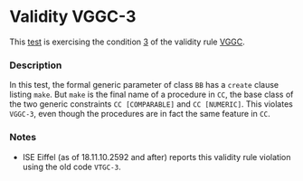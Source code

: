 # Validity VGGC-3

This [test](.) is exercising the condition [3](../Readme.md) of the validity rule [VGGC](../../vggc/Readme.md).

### Description

In this test, the formal generic parameter of class `BB` has a `create` clause listing `make`. But `make` is the final name of a procedure in `CC`, the base class of the two generic constraints `CC [COMPARABLE]` and `CC [NUMERIC]`. This violates `VGGC-3`, even though the procedures are in fact the same feature in `CC`.

### Notes

* ISE Eiffel (as of 18.11.10.2592 and after) reports this validity rule violation using the old code `VTGC-3`.
